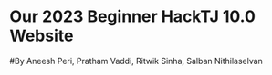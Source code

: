# Our 2023 Beginner HackTJ 10.0 Website
#By Aneesh Peri, Pratham Vaddi, Ritwik Sinha, Salban Nithilaselvan
